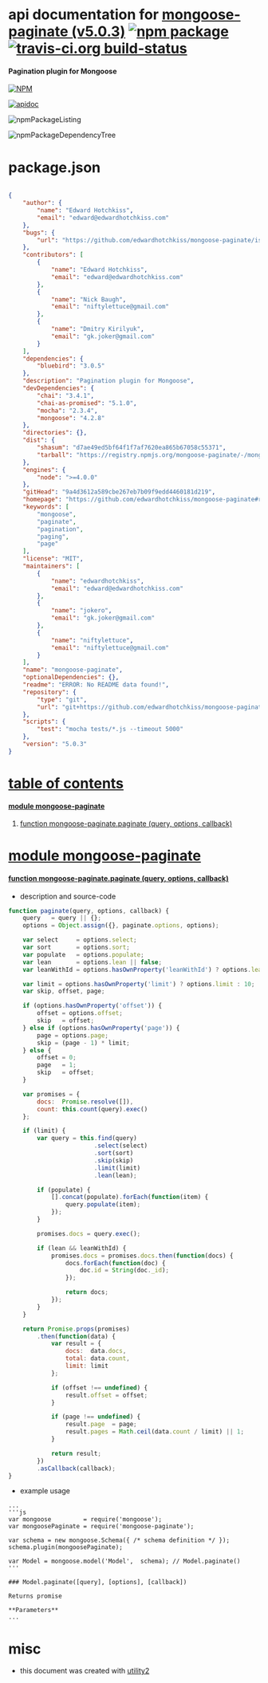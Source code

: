 # api documentation for  [mongoose-paginate (v5.0.3)](https://github.com/edwardhotchkiss/mongoose-paginate#readme)  [![npm package](https://img.shields.io/npm/v/npmdoc-mongoose-paginate.svg?style=flat-square)](https://www.npmjs.org/package/npmdoc-mongoose-paginate) [![travis-ci.org build-status](https://api.travis-ci.org/npmdoc/node-npmdoc-mongoose-paginate.svg)](https://travis-ci.org/npmdoc/node-npmdoc-mongoose-paginate)
#### Pagination plugin for Mongoose

[![NPM](https://nodei.co/npm/mongoose-paginate.png?downloads=true)](https://www.npmjs.com/package/mongoose-paginate)

[![apidoc](https://npmdoc.github.io/node-npmdoc-mongoose-paginate/build/screenCapture.buildNpmdoc.browser._2Fhome_2Ftravis_2Fbuild_2Fnpmdoc_2Fnode-npmdoc-mongoose-paginate_2Ftmp_2Fbuild_2Fapidoc.html.png)](https://npmdoc.github.io/node-npmdoc-mongoose-paginate/build/apidoc.html)

![npmPackageListing](https://npmdoc.github.io/node-npmdoc-mongoose-paginate/build/screenCapture.npmPackageListing.svg)

![npmPackageDependencyTree](https://npmdoc.github.io/node-npmdoc-mongoose-paginate/build/screenCapture.npmPackageDependencyTree.svg)



# package.json

```json

{
    "author": {
        "name": "Edward Hotchkiss",
        "email": "edward@edwardhotchkiss.com"
    },
    "bugs": {
        "url": "https://github.com/edwardhotchkiss/mongoose-paginate/issues"
    },
    "contributors": [
        {
            "name": "Edward Hotchkiss",
            "email": "edward@edwardhotchkiss.com"
        },
        {
            "name": "Nick Baugh",
            "email": "niftylettuce@gmail.com"
        },
        {
            "name": "Dmitry Kirilyuk",
            "email": "gk.joker@gmail.com"
        }
    ],
    "dependencies": {
        "bluebird": "3.0.5"
    },
    "description": "Pagination plugin for Mongoose",
    "devDependencies": {
        "chai": "3.4.1",
        "chai-as-promised": "5.1.0",
        "mocha": "2.3.4",
        "mongoose": "4.2.8"
    },
    "directories": {},
    "dist": {
        "shasum": "d7ae49ed5bf64f1f7af7620ea865b67058c55371",
        "tarball": "https://registry.npmjs.org/mongoose-paginate/-/mongoose-paginate-5.0.3.tgz"
    },
    "engines": {
        "node": ">=4.0.0"
    },
    "gitHead": "9a4d3612a589cbe267eb7b09f9edd4460181d219",
    "homepage": "https://github.com/edwardhotchkiss/mongoose-paginate#readme",
    "keywords": [
        "mongoose",
        "paginate",
        "pagination",
        "paging",
        "page"
    ],
    "license": "MIT",
    "maintainers": [
        {
            "name": "edwardhotchkiss",
            "email": "edward@edwardhotchkiss.com"
        },
        {
            "name": "jokero",
            "email": "gk.joker@gmail.com"
        },
        {
            "name": "niftylettuce",
            "email": "niftylettuce@gmail.com"
        }
    ],
    "name": "mongoose-paginate",
    "optionalDependencies": {},
    "readme": "ERROR: No README data found!",
    "repository": {
        "type": "git",
        "url": "git+https://github.com/edwardhotchkiss/mongoose-paginate.git"
    },
    "scripts": {
        "test": "mocha tests/*.js --timeout 5000"
    },
    "version": "5.0.3"
}
```



# <a name="apidoc.tableOfContents"></a>[table of contents](#apidoc.tableOfContents)

#### [module mongoose-paginate](#apidoc.module.mongoose-paginate)
1.  [function <span class="apidocSignatureSpan">mongoose-paginate.</span>paginate (query, options, callback)](#apidoc.element.mongoose-paginate.paginate)



# <a name="apidoc.module.mongoose-paginate"></a>[module mongoose-paginate](#apidoc.module.mongoose-paginate)

#### <a name="apidoc.element.mongoose-paginate.paginate"></a>[function <span class="apidocSignatureSpan">mongoose-paginate.</span>paginate (query, options, callback)](#apidoc.element.mongoose-paginate.paginate)
- description and source-code
```javascript
function paginate(query, options, callback) {
    query   = query || {};
    options = Object.assign({}, paginate.options, options);

    var select     = options.select;
    var sort       = options.sort;
    var populate   = options.populate;
    var lean       = options.lean || false;
    var leanWithId = options.hasOwnProperty('leanWithId') ? options.leanWithId : true;

    var limit = options.hasOwnProperty('limit') ? options.limit : 10;
    var skip, offset, page;

    if (options.hasOwnProperty('offset')) {
        offset = options.offset;
        skip   = offset;
    } else if (options.hasOwnProperty('page')) {
        page = options.page;
        skip = (page - 1) * limit;
    } else {
        offset = 0;
        page   = 1;
        skip   = offset;
    }

    var promises = {
        docs:  Promise.resolve([]),
        count: this.count(query).exec()
    };

    if (limit) {
        var query = this.find(query)
                        .select(select)
                        .sort(sort)
                        .skip(skip)
                        .limit(limit)
                        .lean(lean);

        if (populate) {
            [].concat(populate).forEach(function(item) {
                query.populate(item);
            });
        }

        promises.docs = query.exec();

        if (lean && leanWithId) {
            promises.docs = promises.docs.then(function(docs) {
                docs.forEach(function(doc) {
                    doc.id = String(doc._id);
                });

                return docs;
            });
        }
    }

    return Promise.props(promises)
        .then(function(data) {
            var result = {
                docs:  data.docs,
                total: data.count,
                limit: limit
            };

            if (offset !== undefined) {
                result.offset = offset;
            }

            if (page !== undefined) {
                result.page  = page;
                result.pages = Math.ceil(data.count / limit) || 1;
            }

            return result;
        })
        .asCallback(callback);
}
```
- example usage
```shell
...
'''js
var mongoose         = require('mongoose');
var mongoosePaginate = require('mongoose-paginate');

var schema = new mongoose.Schema({ /* schema definition */ });
schema.plugin(mongoosePaginate);

var Model = mongoose.model('Model',  schema); // Model.paginate()
'''

### Model.paginate([query], [options], [callback])

Returns promise

**Parameters**
...
```



# misc
- this document was created with [utility2](https://github.com/kaizhu256/node-utility2)
